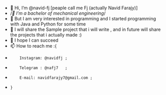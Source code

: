 - 👋 Hi, I’m @navid-fj [peaple call me Fj (actually Navid Farajy)]
- /*👀 I’m a bachelor of mechanical engineering*/
- 🌱 But I am very interested in programming and I started programming with Java and Python for some time
- 💞️ I will share the Sample project that i will write , and in future will share the projects that i actually made :)
- 💞️ I hope I can succeed
- 📫 How to reach me :{
-         Instagram: @navidfj ;
-         Telegram : @nafj7   ;
-         E-mail: navidfarajy7@gmail.com ;
-     }
<!---
navid-fj/navid-fj is a ✨ special ✨ repository because its `README.md` (this file) appears on your GitHub profile.
You can click the Preview link to take a look at your changes.
--->
